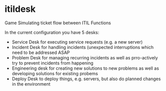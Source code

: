 # itildesk
Game Simulating ticket flow between ITIL Functions

In the current configuration you have 5 desks:

* Service Desk for executing service requests (e.g. a new server)
* Incident Desk for handling incidents (unexpected interruptions which need to be addressed ASAP
* Problem Desk for managing recurring incidents as well as prro-actively try to prevent incidents from happening
* Engineering desk for creating new solutions to new problems as well as developing solutions for existing probems
* Deploy Desk to deploy things, e.g. servers, but also do planned changes in the environment
